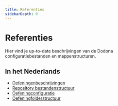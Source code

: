 ```yaml
---
title: Referenties
sidebarDepth: 0
---
```

# Referenties

Hier vind je up-to-date beschrijvingen van de Dodona configuratiebestanden en mappenstructuren.

## In het Nederlands
* [Oefeningenbeschrijvingen](exercise-description)
* [Repository bestandenstructuur](repository-directory-structure)
* [Oefeningconfiguratie](exercise-config)
* [Oefeningfolderstructuur](exercise-directory-structure)
